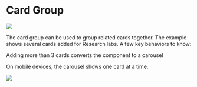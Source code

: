 # Card Group

![](../../../.gitbook/assets/card\_group\_1.png)

The card group can be used to group related cards together. The example shows several cards added for Research labs. A few key behaviors to know:

Adding more than 3 cards converts the component to a carousel

On mobile devices, the carousel shows one card at a time.

![](../../../.gitbook/assets/card\_group\_2.png)
